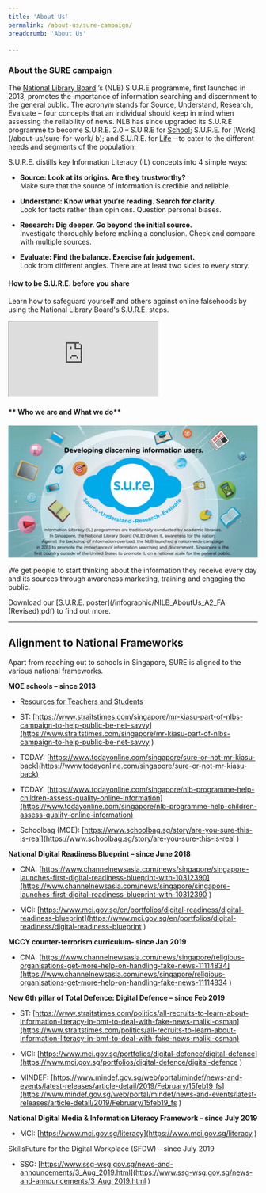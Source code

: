 ```yaml
---
title: 'About Us'
permalink: /about-us/sure-campaign/
breadcrumb: 'About Us'

---
```



### **About the SURE campaign**

The  [National Library Board](http://www.nlb.gov.sg/) ’s (NLB) S.U.R.E programme, first launched in 2013, promotes the importance of information searching and discernment to the general public. The acronym stands for Source, Understand, Research, Evaluate – four concepts that an individual should keep in mind when assessing the reliability of news. NLB has since upgraded its S.U.R.E programme to become S.U.R.E. 2.0 – S.U.R.E for [School](/about-us/sure-for-school/); S.U.R.E. for [Work](/about-us/sure-for-work/
b); and S.U.R.E. for [Life](/about-us/sure-for-life/) – to cater to the different needs and segments of the population.

 S.U.R.E. distills key Information Literacy (IL) concepts into 4 simple ways:

* **Source: Look at its origins. Are they trustworthy?**
  <br>Make sure that the source of information is credible and reliable.
  
* **Understand: Know what you’re reading. Search for clarity.**
  <br>Look for facts rather than opinions. Question personal biases.
  
* **Research: Dig deeper. Go beyond the initial source.**
<br>  Investigate thoroughly before making a conclusion. Check and compare with multiple sources.

* **Evaluate: Find the balance. Exercise fair judgement.**
  <br>Look from different angles. There are at least two sides to every story.



#### How to be S.U.R.E. before you share

Learn how to safeguard yourself and others against online falsehoods by using the National Library Board's S.U.R.E. steps. 

<div class="resp-container">
	<iframe class="resp-iframe" src="https://www.youtube.com/embed/JNFnPqTTPIc" gesture="media" allow="encrypted-media" allowfullscreen></iframe>
</div>


#### **	Who we are and What we do**

![S.U.R.E. poster for brochure](../images/aboutsureheader-600x318.png)

We get people to start thinking about the information they receive every day and its sources through awareness marketing, training and engaging the public.

Download our [S.U.R.E. poster](/infographic/NILB_AboutUs_A2_FA (Revised).pdf) to find out more.



<hr>

## Alignment to National Frameworks

Apart from reaching out to schools in Singapore,  SURE is aligned to the various national frameworks. 

 

**MOE schools –  since 2013**  

- [Resources for Teachers and  Students](/resources/audience/teachers-and-students/primary-level)
- ST: [https://www.straitstimes.com/singapore/mr-kiasu-part-of-nlbs-campaign-to-help-public-be-net-savvy](https://www.straitstimes.com/singapore/mr-kiasu-part-of-nlbs-campaign-to-help-public-be-net-savvy ) 

- TODAY: [https://www.todayonline.com/singapore/sure-or-not-mr-kiasu-back](https://www.todayonline.com/singapore/sure-or-not-mr-kiasu-back)

- TODAY: [https://www.todayonline.com/singapore/nlb-programme-help-children-assess-quality-online-information](https://www.todayonline.com/singapore/nlb-programme-help-children-assess-quality-online-information)

- Schoolbag (MOE): [https://www.schoolbag.sg/story/are-you-sure-this-is-real](https://www.schoolbag.sg/story/are-you-sure-this-is-real ) 




**National Digital Readiness Blueprint – since June 2018**

- CNA: [https://www.channelnewsasia.com/news/singapore/singapore-launches-first-digital-readiness-blueprint-with-10312390](https://www.channelnewsasia.com/news/singapore/singapore-launches-first-digital-readiness-blueprint-with-10312390  )  

- MCI: [https://www.mci.gov.sg/en/portfolios/digital-readiness/digital-readiness-blueprint](https://www.mci.gov.sg/en/portfolios/digital-readiness/digital-readiness-blueprint ) 






**MCCY counter-terrorism curriculum- since Jan 2019**

- CNA: [https://www.channelnewsasia.com/news/singapore/religious-organisations-get-more-help-on-handling-fake-news-11114834](https://www.channelnewsasia.com/news/singapore/religious-organisations-get-more-help-on-handling-fake-news-11114834 ) 




**New 6th pillar of Total Defence: Digital Defence – since Feb 2019**

- ST: [https://www.straitstimes.com/politics/all-recruits-to-learn-about-information-literacy-in-bmt-to-deal-with-fake-news-maliki-osman](https://www.straitstimes.com/politics/all-recruits-to-learn-about-information-literacy-in-bmt-to-deal-with-fake-news-maliki-osman)

- MCI: [https://www.mci.gov.sg/portfolios/digital-defence/digital-defence](https://www.mci.gov.sg/portfolios/digital-defence/digital-defence ) 

- MINDEF:  [https://www.mindef.gov.sg/web/portal/mindef/news-and-events/latest-releases/article-detail/2019/February/15feb19_fs](https://www.mindef.gov.sg/web/portal/mindef/news-and-events/latest-releases/article-detail/2019/February/15feb19_fs ) 




**National Digital Media & Information Literacy Framework – since July 2019**

- MCI: [https://www.mci.gov.sg/literacy](https://www.mci.gov.sg/literacy ) 




SkillsFuture for the Digital Workplace (SFDW) – since July 2019

- SSG: [https://www.ssg-wsg.gov.sg/news-and-announcements/3_Aug_2019.html](https://www.ssg-wsg.gov.sg/news-and-announcements/3_Aug_2019.html ) 


